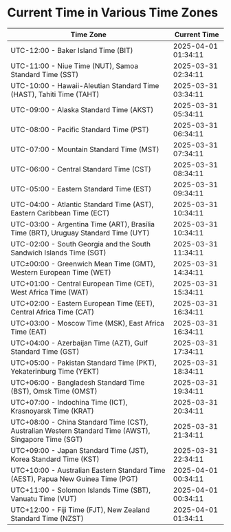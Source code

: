 # Current Time in Various Time Zones

| Time Zone | Current Time |
|-----------|--------------|
| UTC-12:00 - Baker Island Time (BIT) | 2025-04-01 01:34:11 |
| UTC-11:00 - Niue Time (NUT), Samoa Standard Time (SST) | 2025-03-31 02:34:11 |
| UTC-10:00 - Hawaii-Aleutian Standard Time (HAST), Tahiti Time (TAHT) | 2025-03-31 03:34:11 |
| UTC-09:00 - Alaska Standard Time (AKST) | 2025-03-31 05:34:11 |
| UTC-08:00 - Pacific Standard Time (PST) | 2025-03-31 06:34:11 |
| UTC-07:00 - Mountain Standard Time (MST) | 2025-03-31 07:34:11 |
| UTC-06:00 - Central Standard Time (CST) | 2025-03-31 08:34:11 |
| UTC-05:00 - Eastern Standard Time (EST) | 2025-03-31 09:34:11 |
| UTC-04:00 - Atlantic Standard Time (AST), Eastern Caribbean Time (ECT) | 2025-03-31 10:34:11 |
| UTC-03:00 - Argentina Time (ART), Brasília Time (BRT), Uruguay Standard Time (UYT) | 2025-03-31 10:34:11 |
| UTC-02:00 - South Georgia and the South Sandwich Islands Time (SGT) | 2025-03-31 11:34:11 |
| UTC±00:00 - Greenwich Mean Time (GMT), Western European Time (WET) | 2025-03-31 14:34:11 |
| UTC+01:00 - Central European Time (CET), West Africa Time (WAT) | 2025-03-31 15:34:11 |
| UTC+02:00 - Eastern European Time (EET), Central Africa Time (CAT) | 2025-03-31 16:34:11 |
| UTC+03:00 - Moscow Time (MSK), East Africa Time (EAT) | 2025-03-31 16:34:11 |
| UTC+04:00 - Azerbaijan Time (AZT), Gulf Standard Time (GST) | 2025-03-31 17:34:11 |
| UTC+05:00 - Pakistan Standard Time (PKT), Yekaterinburg Time (YEKT) | 2025-03-31 18:34:11 |
| UTC+06:00 - Bangladesh Standard Time (BST), Omsk Time (OMST) | 2025-03-31 19:34:11 |
| UTC+07:00 - Indochina Time (ICT), Krasnoyarsk Time (KRAT) | 2025-03-31 20:34:11 |
| UTC+08:00 - China Standard Time (CST), Australian Western Standard Time (AWST), Singapore Time (SGT) | 2025-03-31 21:34:11 |
| UTC+09:00 - Japan Standard Time (JST), Korea Standard Time (KST) | 2025-03-31 22:34:11 |
| UTC+10:00 - Australian Eastern Standard Time (AEST), Papua New Guinea Time (PGT) | 2025-04-01 00:34:11 |
| UTC+11:00 - Solomon Islands Time (SBT), Vanuatu Time (VUT) | 2025-04-01 00:34:11 |
| UTC+12:00 - Fiji Time (FJT), New Zealand Standard Time (NZST) | 2025-04-01 01:34:11 |
